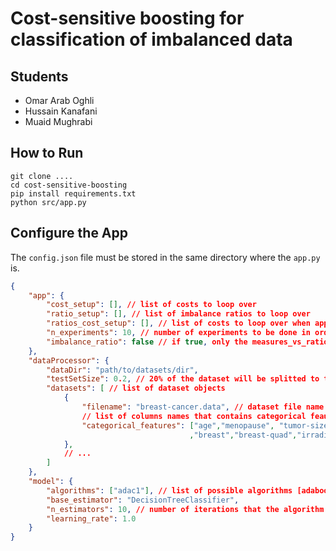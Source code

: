 # Cost-sensitive boosting for classification of imbalanced data

## Students
* Omar Arab Oghli
* Hussain Kanafani
* Muaid Mughrabi

## How to Run
```
git clone ....
cd cost-sensitive-boosting
pip install requirements.txt
python src/app.py
```

## Configure the App
The `config.json` file must be stored in the same directory where the `app.py` is. 


```json
{
    "app": {
        "cost_setup": [], // list of costs to loop over
        "ratio_setup": [], // list of imbalance ratios to loop over
        "ratios_cost_setup": [], // list of costs to loop over when app mode is imbalance_ratio
        "n_experiments": 10, // number of experiments to be done in order to compute the average of the computed measures
        "imbalance_ratio": false // if true, only the measures_vs_ratios will be computed and stored. Otherwise, measures_vs_costs and weights_vs_iterations will be computed and stored
    },
    "dataProcessor": {
        "dataDir": "path/to/datasets/dir",
        "testSetSize": 0.2, // 20% of the dataset will be splitted to test set
        "datasets": [ // list of dataset objects
            {
                "filename": "breast-cancer.data", // dataset file name
                // list of columns names that contains categorical feautures
                "categorical_features": ["age","menopause", "tumor-size","inv-nodes","node-caps","deg-malig"
                                        ,"breast","breast-quad","irradiat"]
            },
            // ...
        ]
    },
    "model": {
        "algorithms": ["adac1"], // list of possible algorithms [adaboost, adac1, adac2, adac3, adacost]
        "base_estimator": "DecisionTreeClassifier",
        "n_estimators": 10, // number of iterations that the algorithm has to do
        "learning_rate": 1.0
    }
}
```